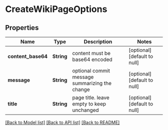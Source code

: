 # CreateWikiPageOptions

## Properties
Name | Type | Description | Notes
------------ | ------------- | ------------- | -------------
**content_base64** | **String** | content must be base64 encoded | [optional] [default to null]
**message** | **String** | optional commit message summarizing the change | [optional] [default to null]
**title** | **String** | page title. leave empty to keep unchanged | [optional] [default to null]

[[Back to Model list]](../README.md#documentation-for-models) [[Back to API list]](../README.md#documentation-for-api-endpoints) [[Back to README]](../README.md)


